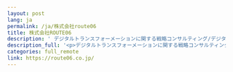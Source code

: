 ```yaml
---
layout: post
lang: ja
permalink: /ja/株式会社route06
title: 株式会社ROUTE06
description: ' デジタルトランスフォーメーションに関する戦略コンサルティング/デジタルプロダクト開発/データプラットフォーム構築などのプロフェッショナルサービスを提供しています。フルリモートワークで全国各地から働けます。(募集中) '
description_full: '<p>デジタルトランスフォーメーションに関する戦略コンサルティング/デジタルプロダクト開発/データプラットフォーム構築などのプロフェッショナルサービスを提供しています。フルリモートワークで全国各地から働けます。<a href="https://jobs.route06.co.jp/?utm_source=remote-in-japan&amp;utm_medium=website&amp;utm_campaign=ja">(募集中)</a></p>'
categories: full_remote
link: https://route06.co.jp/
---
```

